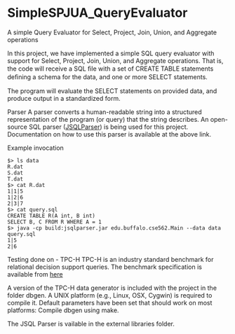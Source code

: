 SimpleSPJUA_QueryEvaluator
==========================

A simple Query Evaluator for Select, Project, Join, Union, and Aggregate operations

In this project, we have implemented a simple SQL query evaluator with support for
Select, Project, Join, Union, and Aggregate operations. That is, the code will receive a
SQL ﬁle with a set of CREATE TABLE statements deﬁning a schema for the data, and one
or more SELECT statements.

The program will evaluate the SELECT statements on provided data, and produce
output in a standardized form.

Parser
A parser converts a human-readable string into a structured representation of the program (or query)
that the string describes. An open-source SQL parser ([JSQLParser](http://jsqlparser.sourceforge.net))
is being used for this project. Documentation on how to use this parser is available at the above link.

Example invocation

    $> ls data
    R.dat
    S.dat
    T.dat
    $> cat R.dat
    1|1|5
    1|2|6
    2|3|7
    $> cat query.sql
    CREATE TABLE R(A int, B int)
    SELECT B, C FROM R WHERE A = 1
    $> java -cp build:jsqlparser.jar edu.buffalo.cse562.Main --data data query.sql
    1|5
    2|6

Testing done on - TPC-H
TPC-H is an industry standard benchmark for relational decision support queries. The
benchmark specification is available from [here](http://www.tpc.org/tpch/)

A version of the TPC-H data generator is included with the project in the folder dbgen. A UNIX
platform (e.g., Linux, OSX, Cygwin) is required to compile it. Default parameters have
been set that should work on most platforms: Compile dbgen using make.

The JSQL Parser is vailable in the external libraries folder.
